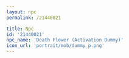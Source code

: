 ```yaml
---
layout: npc
permalink: /21440021

title: Npc
id: '21440021'
npc_name: 'Death Flower (Activation Dummy)'
icon_url: 'portrait/mob/dummy_p.png'
---
```

